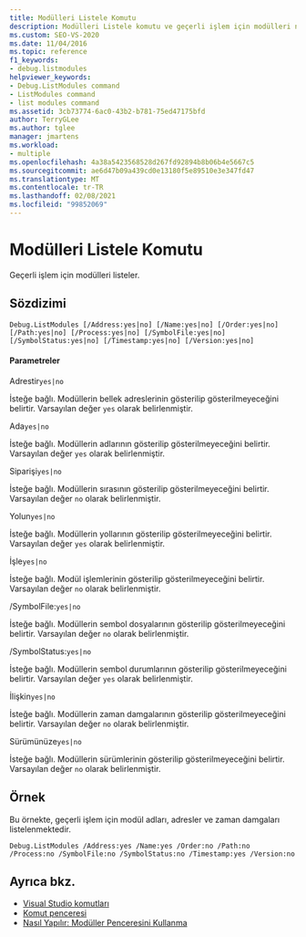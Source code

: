 ```yaml
---
title: Modülleri Listele Komutu
description: Modülleri Listele komutu ve geçerli işlem için modülleri nasıl listeleyeceğinizi öğrenin.
ms.custom: SEO-VS-2020
ms.date: 11/04/2016
ms.topic: reference
f1_keywords:
- debug.listmodules
helpviewer_keywords:
- Debug.ListModules command
- ListModules command
- list modules command
ms.assetid: 3cb73774-6ac0-43b2-b781-75ed47175bfd
author: TerryGLee
ms.author: tglee
manager: jmartens
ms.workload:
- multiple
ms.openlocfilehash: 4a38a5423568528d267fd92894b8b06b4e5667c5
ms.sourcegitcommit: ae6d47b09a439cd0e13180f5e89510e3e347fd47
ms.translationtype: MT
ms.contentlocale: tr-TR
ms.lasthandoff: 02/08/2021
ms.locfileid: "99852069"
---
```

# <a name="list-modules-command"></a>Modülleri Listele Komutu
Geçerli işlem için modülleri listeler.

## <a name="syntax"></a>Sözdizimi

```
Debug.ListModules [/Address:yes|no] [/Name:yes|no] [/Order:yes|no]
[/Path:yes|no] [/Process:yes|no] [/SymbolFile:yes|no]
[/SymbolStatus:yes|no] [/Timestamp:yes|no] [/Version:yes|no]
```

#### <a name="parameters"></a>Parametreler
Adrestir`yes|no`

İsteğe bağlı. Modüllerin bellek adreslerinin gösterilip gösterilmeyeceğini belirtir. Varsayılan değer `yes` olarak belirlenmiştir.

Ada`yes|no`

İsteğe bağlı. Modüllerin adlarının gösterilip gösterilmeyeceğini belirtir. Varsayılan değer `yes` olarak belirlenmiştir.

Siparişi`yes|no`

İsteğe bağlı. Modüllerin sırasının gösterilip gösterilmeyeceğini belirtir. Varsayılan değer `no` olarak belirlenmiştir.

Yolun`yes|no`

İsteğe bağlı. Modüllerin yollarının gösterilip gösterilmeyeceğini belirtir. Varsayılan değer `yes` olarak belirlenmiştir.

İşle`yes|no`

İsteğe bağlı. Modül işlemlerinin gösterilip gösterilmeyeceğini belirtir. Varsayılan değer `no` olarak belirlenmiştir.

/SymbolFile:`yes|no`

İsteğe bağlı. Modüllerin sembol dosyalarının gösterilip gösterilmeyeceğini belirtir. Varsayılan değer `no` olarak belirlenmiştir.

/SymbolStatus:`yes|no`

İsteğe bağlı. Modüllerin sembol durumlarının gösterilip gösterilmeyeceğini belirtir. Varsayılan değer `yes` olarak belirlenmiştir.

İlişkin`yes|no`

İsteğe bağlı. Modüllerin zaman damgalarının gösterilip gösterilmeyeceğini belirtir. Varsayılan değer `no` olarak belirlenmiştir.

Sürümünüze`yes|no`

İsteğe bağlı. Modüllerin sürümlerinin gösterilip gösterilmeyeceğini belirtir. Varsayılan değer `no` olarak belirlenmiştir.

## <a name="example"></a>Örnek
Bu örnekte, geçerli işlem için modül adları, adresler ve zaman damgaları listelenmektedir.

```
Debug.ListModules /Address:yes /Name:yes /Order:no /Path:no /Process:no /SymbolFile:no /SymbolStatus:no /Timestamp:yes /Version:no
```

## <a name="see-also"></a>Ayrıca bkz.

- [Visual Studio komutları](../../ide/reference/visual-studio-commands.md)
- [Komut penceresi](../../ide/reference/command-window.md)
- [Nasıl Yapılır: Modüller Penceresini Kullanma](../../debugger/how-to-use-the-modules-window.md)
